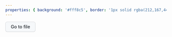 ```yaml
---
properties: { background: '#fff8c5', border: '1px solid rgba(212,167,44,0.4)', borderRadius: '6px' }
---
```


<a class="btn">Go to file</a>

<style>
  .btn:hover {
    background-color: #f3f4f6;
    border-color: rgba(27,31,36,0.15);
  }
  .btn {
    transition: 0.2s cubic-bezier(0.3, 0, 0.5, 1);
    transition-property: all;
    transition-property: color, background-color, border-color;

    position: relative;
    display: inline-block;
    padding: 5px 16px;
    font-size: 14px;
    font-weight: 500;
    line-height: 20px;
    white-space: nowrap;
    vertical-align: middle;
    cursor: pointer;
    -webkit-user-select: none;
    user-select: none;
    border: 1px solid;
    border-top-color: currentcolor;
    border-right-color: currentcolor;
    border-bottom-color: currentcolor;
    border-left-color: currentcolor;
    border-radius: 6px;
    -webkit-appearance: none;
    -moz-appearance: none;
    appearance: none;
    text-decoration: none;

    font-family: -apple-system, BlinkMacSystemFont, 'Segoe UI', Helvetica, Arial, sans-serif,
      'Apple Color Emoji', 'Segoe UI Emoji';

    color: #24292f;
    background-color: #f6f8fa;
    border-color: rgba(27,31,36,0.15);
    box-shadow: 0 1px 0 rgba(27, 31, 36, 0.04), inset 0 1px 0 rgba(255, 255, 255, 0.25);
  }
</style>
